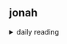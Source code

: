 ## jonah

<details markdown="1">
<summary>daily reading</summary>

| {{ page.date | date: "%B %-d, %Y" }} |
| :-------------: |
| [2 Chron. 5:1–6:11; 1 John 4; Nah. 3; Luke 19]({% link _Bible/Bible-year-1.md %}) |
| [WCF Chapter 12]({% link _wcf/wcf-month-1.md %}) |
| [The Nicene Creed](https://threeforms.org/the-nicene-creed/) |

</details>